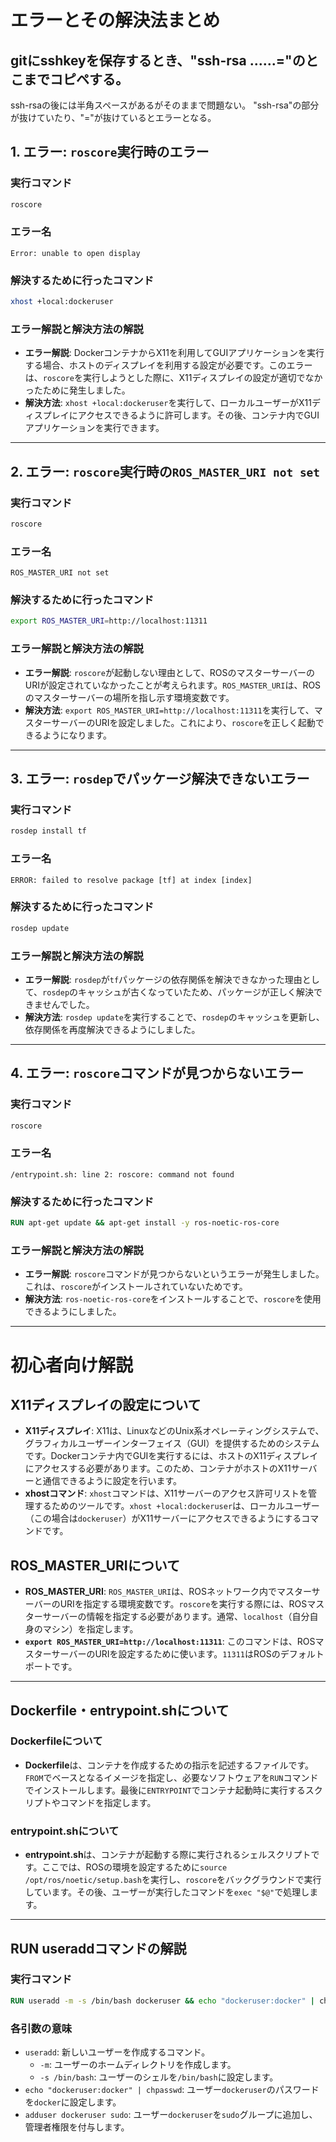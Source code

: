 # エラーとその解決法まとめ

## gitにsshkeyを保存するとき、"ssh-rsa ......="のとこまでコピペする。
ssh-rsaの後には半角スペースがあるがそのままで問題ない。
"ssh-rsa"の部分が抜けていたり、"="が抜けているとエラーとなる。

## 1. エラー: `roscore`実行時のエラー

### 実行コマンド
```bash
roscore
```

### エラー名
```
Error: unable to open display
```

### 解決するために行ったコマンド
```bash
xhost +local:dockeruser
```

### エラー解説と解決方法の解説
- **エラー解説**: DockerコンテナからX11を利用してGUIアプリケーションを実行する場合、ホストのディスプレイを利用する設定が必要です。このエラーは、`roscore`を実行しようとした際に、X11ディスプレイの設定が適切でなかったために発生しました。
- **解決方法**: `xhost +local:dockeruser`を実行して、ローカルユーザーがX11ディスプレイにアクセスできるように許可します。その後、コンテナ内でGUIアプリケーションを実行できます。

---

## 2. エラー: `roscore`実行時の`ROS_MASTER_URI not set`

### 実行コマンド
```bash
roscore
```

### エラー名
```
ROS_MASTER_URI not set
```

### 解決するために行ったコマンド
```bash
export ROS_MASTER_URI=http://localhost:11311
```

### エラー解説と解決方法の解説
- **エラー解説**: `roscore`が起動しない理由として、ROSのマスターサーバーのURIが設定されていなかったことが考えられます。`ROS_MASTER_URI`は、ROSのマスターサーバーの場所を指し示す環境変数です。
- **解決方法**: `export ROS_MASTER_URI=http://localhost:11311`を実行して、マスターサーバーのURIを設定しました。これにより、`roscore`を正しく起動できるようになります。

---

## 3. エラー: `rosdep`でパッケージ解決できないエラー

### 実行コマンド
```bash
rosdep install tf
```

### エラー名
```
ERROR: failed to resolve package [tf] at index [index]
```

### 解決するために行ったコマンド
```bash
rosdep update
```

### エラー解説と解決方法の解説
- **エラー解説**: `rosdep`が`tf`パッケージの依存関係を解決できなかった理由として、`rosdep`のキャッシュが古くなっていたため、パッケージが正しく解決できませんでした。
- **解決方法**: `rosdep update`を実行することで、`rosdep`のキャッシュを更新し、依存関係を再度解決できるようにしました。

---

## 4. エラー: `roscore`コマンドが見つからないエラー

### 実行コマンド
```bash
roscore
```

### エラー名
```
/entrypoint.sh: line 2: roscore: command not found
```

### 解決するために行ったコマンド
```dockerfile
RUN apt-get update && apt-get install -y ros-noetic-ros-core
```

### エラー解説と解決方法の解説
- **エラー解説**: `roscore`コマンドが見つからないというエラーが発生しました。これは、`roscore`がインストールされていないためです。
- **解決方法**: `ros-noetic-ros-core`をインストールすることで、`roscore`を使用できるようにしました。

---

# 初心者向け解説

## X11ディスプレイの設定について
- **X11ディスプレイ**: X11は、LinuxなどのUnix系オペレーティングシステムで、グラフィカルユーザーインターフェイス（GUI）を提供するためのシステムです。Dockerコンテナ内でGUIを実行するには、ホストのX11ディスプレイにアクセスする必要があります。このため、コンテナがホストのX11サーバーと通信できるように設定を行います。
- **xhostコマンド**: `xhost`コマンドは、X11サーバーのアクセス許可リストを管理するためのツールです。`xhost +local:dockeruser`は、ローカルユーザー（この場合は`dockeruser`）がX11サーバーにアクセスできるようにするコマンドです。

## ROS_MASTER_URIについて
- **ROS_MASTER_URI**: `ROS_MASTER_URI`は、ROSネットワーク内でマスターサーバーのURIを指定する環境変数です。`roscore`を実行する際には、ROSマスターサーバーの情報を指定する必要があります。通常、`localhost`（自分自身のマシン）を指定します。
- **`export ROS_MASTER_URI=http://localhost:11311`**: このコマンドは、ROSマスターサーバーのURIを設定するために使います。`11311`はROSのデフォルトポートです。

---

## Dockerfile・entrypoint.shについて

### Dockerfileについて
- **Dockerfile**は、コンテナを作成するための指示を記述するファイルです。`FROM`でベースとなるイメージを指定し、必要なソフトウェアを`RUN`コマンドでインストールします。最後に`ENTRYPOINT`でコンテナ起動時に実行するスクリプトやコマンドを指定します。

### entrypoint.shについて
- **entrypoint.sh**は、コンテナが起動する際に実行されるシェルスクリプトです。ここでは、ROSの環境を設定するために`source /opt/ros/noetic/setup.bash`を実行し、`roscore`をバックグラウンドで実行しています。その後、ユーザーが実行したコマンドを`exec "$@"`で処理します。

---

## RUN useraddコマンドの解説

### 実行コマンド
```dockerfile
RUN useradd -m -s /bin/bash dockeruser && echo "dockeruser:docker" | chpasswd && adduser dockeruser sudo
```

### 各引数の意味
- `useradd`: 新しいユーザーを作成するコマンド。
  - `-m`: ユーザーのホームディレクトリを作成します。
  - `-s /bin/bash`: ユーザーのシェルを`/bin/bash`に設定します。
- `echo "dockeruser:docker" | chpasswd`: ユーザー`dockeruser`のパスワードを`docker`に設定します。
- `adduser dockeruser sudo`: ユーザー`dockeruser`を`sudo`グループに追加し、管理者権限を付与します。

